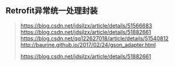 ## Retrofit异常统一处理封装



> https://blog.csdn.net/jdsjlzx/article/details/51566683
> https://blog.csdn.net/jdsjlzx/article/details/51882661
> https://blog.csdn.net/qq122627018/article/details/51540812
> http://baurine.github.io/2017/02/24/gson_adapter.html
>
> https://blog.csdn.net/jdsjlzx/article/details/51882661







